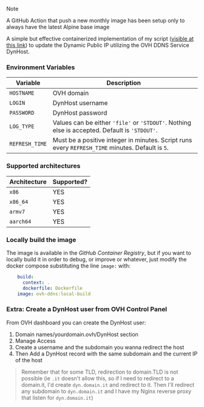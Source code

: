 > [!NOTE]
>
> A GitHub Action that push a new monthly image has been setup only to always have the latest Alpine base image

A simple but effective containerized implementation of my script ([visible at this link](https://gist.github.com/xX-MrN0b0dy-Xx/74d3d769cad9bd7d905ce7ce33c034bb)) to update the Dynamic Public IP utilizing the OVH DDNS Service DynHost.

### Environment Variables
| Variable        | Description                                                                                   |
|-----------------|-----------------------------------------------------------------------------------------------|
| `HOSTNAME`      | OVH domain                                                                       |
| `LOGIN`         | DynHost username                                                                               |
| `PASSWORD`      | DynHost password                                                                              |
| `LOG_TYPE`      | Values can be either `'file'` or `'STDOUT'`. Nothing else is accepted. Default is `'STDOUT'`. |
| `REFRESH_TIME`  | Must be a positive integer in minutes. Script runs every `REFRESH_TIME` minutes. Default is `5`. |

### Supported architectures
| Architecture | Supported?|
|--------------|-----------|
| `x86`       | YES    |
| `x86_64`      | YES    |
| `armv7`        | YES    |
| `aarch64`      | YES    |


### Locally build the image
The image is available in the *GitHub Container Registry*, but if you want to locally build it in order to debug, or improve or whatever, just modify the docker compose substituting the line `image:` with:
```yaml
    build:
      context: .
      dockerfile: Dockerfile
    image: ovh-ddns:local-build
```

### Extra: Create a DynHost user from OVH Control Panel

From OVH dashboard you can create the DynHost user: 
1. Domain names/yourdomain.ovh/DynHost section
2. Manage Access
3. Create a username and the subdomain you wanna redirect the host
4. Then Add a DynHost record with the same subdomain and the current IP of the host

> Remember that for some TLD, redirection to domain.TLD is not possible (ie `.it` doesn't allow this, so if I need to redirect to a domain.it, I'd create `dyn.domain.it` and redirect to it. Then I'll redirect any subdomain to `dyn.domain.it` and I have my Nginx reverse proxy that listen for `dyn.domain.it`)